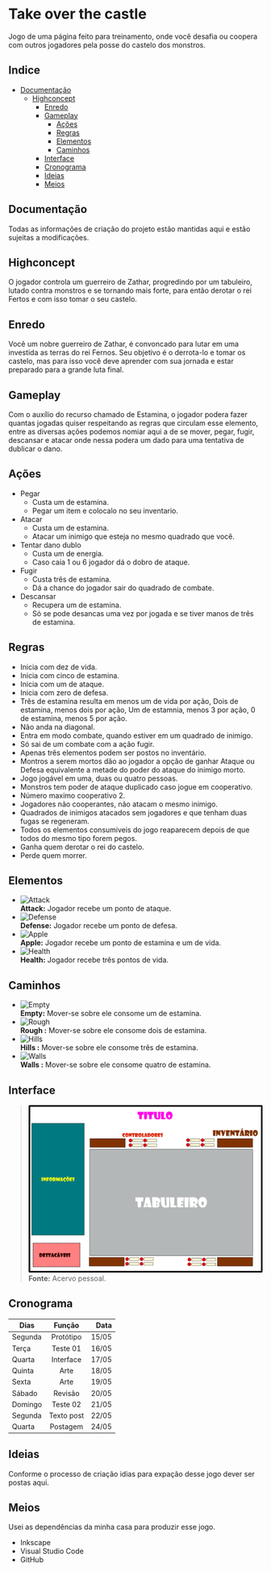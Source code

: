 # Take over the castle

Jogo de uma página feito para treinamento, onde você desafia ou coopera com outros jogadores pela posse do castelo dos monstros.

## Indice

- [Documentação](#documentação)
  - [Highconcept](#highconcept)
    - [Enredo](#enredo)
    - [Gameplay](#gameplay)
      - [Ações](#acoes)
      - [Regras](#regras)
      - [Elementos](#elementos)
      - [Caminhos](#caminhos)
    - [Interface](#interface)
    - [Cronograma](#cronograma)
    - [Ideias](#ideias)
    - [Meios](#meios)

<a name="documentação"></a>

## Documentação

Todas as informações de criação do projeto estão mantidas aqui e estão sujeitas a modificações.

<a name="highconcept"></a>

## Highconcept

O jogador controla um guerreiro de Zathar, progredindo por um tabuleiro, lutado contra monstros e se tornando mais forte, para então derotar o rei Fertos e com isso tomar o seu castelo.

<a name="enredo"></a>

## Enredo

Você um nobre guerreiro de Zathar, é convoncado para lutar em uma investida as terras do rei Fernos. Seu objetivo é o derrota-lo e tomar os castelo, mas para isso você deve aprender com sua jornada e estar preparado para a grande luta final.

<a name="gameplay"></a>

## Gameplay

Com o auxílio do recurso chamado de Estamina, o jogador podera fazer quantas jogadas quiser respeitando as regras que circulam esse elemento, entre as diversas ações podemos nomiar aqui a de se mover, pegar, fugir, descansar e atacar onde nessa podera um dado para uma tentativa de dublicar o dano.

<a name="acoes"></a>

## Ações

- Pegar
  - Custa um de estamina.
  - Pegar um item e colocalo no seu inventario.
- Atacar
  - Custa um de estamina.
  - Atacar um inimigo que esteja no mesmo quadrado que você.
- Tentar dano dublo
  - Custa um de energia.
  - Caso caia 1 ou 6 jogador dá o dobro de ataque.
- Fugir
  - Custa três de estamina.
  - Dá a chance do jogador sair do quadrado de combate.
- Descansar
  - Recupera um de estamina.
  - Só se pode desancas uma vez por jogada e se tiver manos de três de estamina.


<a name="regras"></a>

## Regras

 - Inicia com dez de vida.
 - Inicia com cinco de estamina.
 - Inicia com um de ataque.
 - Inicia com zero de defesa.
 - Três de estamina resulta em menos um de vida por ação, Dois de estamina, menos dois por ação, Um de estamnia, menos 3 por ação, 0 de estamina, menos 5 por ação.
 - Não anda na diagonal.
 - Entra em modo combate, quando estiver em um quadrado de inimigo.
 - Só sai de um combate com a ação fugir.
 - Apenas três elementos podem ser postos no inventário.
 - Montros a serem mortos dão ao jogador a opção de ganhar Ataque ou Defesa equivalente a metade do poder do ataque do inimigo morto.
 - Jogo jogável em uma, duas ou quatro pessoas.
 - Monstros tem poder de ataque duplicado caso jogue em cooperativo.
 - Número maximo cooperativo 2.
 - Jogadores não cooperantes, não atacam o mesmo inimigo. 
 - Quadrados de inimigos atacados sem jogadores e que tenham duas fugas se regeneram.
 - Todos os elementos consumiveis do jogo reaparecem depois de que todos do mesmo tipo forem pegos. 
 - Ganha quem derotar o rei do castelo.
 - Perde quem morrer.

<a name="elementos"></a>

## Elementos

- ![Attack](https://github.com//Dilumo/Morin-s-test/blob/master/Documents/Assets/Attack.png?raw=true "Attack") <br> 
**Attack:** Jogador recebe um ponto de ataque.
- ![Defense](https://github.com//Dilumo/Morin-s-test/blob/master/Documents/Assets/Defense.png?raw=true "Defense") <br> 
**Defense:** Jogador recebe um ponto de defesa.
- ![Apple](https://github.com//Dilumo/Morin-s-test/blob/master/Documents/Assets/Apple.png?raw=true "Apple") <br> 
**Apple:** Jogador recebe um ponto de estamina e um de vida.
- ![Health](https://github.com//Dilumo/Morin-s-test/blob/master/Documents/Assets/Health.png?raw=true "Health") <br> 
**Health:** Jogador recebe três pontos de vida.

<a name="caminhos"></a>

## Caminhos

- ![Empty](https://github.com//Dilumo/Morin-s-test/blob/master/Documents/Assets/Empty.png?raw=true "Empty") <br> 
**Empty:** Mover-se sobre ele consome um de estamina.
- ![Rough ](https://github.com//Dilumo/Morin-s-test/blob/master/Documents/Assets/Rough.png?raw=true "Rough ") <br> 
**Rough :** Mover-se sobre ele consome dois de estamina.
- ![Hills ](https://github.com//Dilumo/Morin-s-test/blob/master/Documents/Assets/Hills.png?raw=true "Hills ") <br> 
**Hills :** Mover-se sobre ele consome três de estamina.
- ![Walls ](https://github.com//Dilumo/Morin-s-test/blob/master/Documents/Assets/Walls.png?raw=true "Walls ") <br> 
**Walls :** Mover-se sobre ele consome quatro de estamina.

<a name="interface"></a>

## Interface

>![Explicação da interface](https://github.com/Dilumo/GetTheCastle/blob/master/Documents/Assets/interface.png?raw=true "Explicação da interface") <br> 
 > **Fonte:** Acervo pessoal.

<a name="cronograma"></a>

## Cronograma


| Dias          | Função        |  Data  |
| ------------- |:-------------:| -----: |
| Segunda       | Protótipo     | 15/05  |
| Terça         | Teste 01      | 16/05  |
| Quarta        | Interface     | 17/05  |
| Quinta        | Arte          | 18/05  |
| Sexta         | Arte          | 19/05  |
| Sábado        | Revisão       | 20/05  |
| Domingo       | Teste 02      | 21/05  |
| Segunda       | Texto post    | 22/05  |
| Quarta        | Postagem      | 24/05  |

<a name="ideias"></a>

## Ideias

Conforme o processo de criação idias para expação desse jogo dever ser postas aqui.

<a name="meios"></a>

## Meios

Usei as dependências da minha casa para produzir esse jogo.

- Inkscape
- Visual Studio Code
- GitHub
